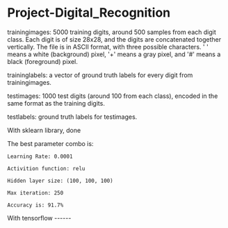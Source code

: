 # Project-Digital_Recognition

trainingimages: 5000 training digits, around 500 samples from each digit class. Each digit is of size 28x28, and the digits are concatenated together vertically. The file is in ASCII format, with three possible characters. ' ' means a white (background) pixel, '+' means a gray pixel, and '#' means a black (foreground) pixel. 

traininglabels: a vector of ground truth labels for every digit from trainingimages.

testimages: 1000 test digits (around 100 from each class), encoded in the same format as the training digits.

testlabels: ground truth labels for testimages.

With sklearn library, done

The best parameter combo is:

    Learning Rate: 0.0001
    
    Activition function: relu
    
    Hidden layer size: (100, 100, 100)
    
    Max iteration: 250
    
    Accuracy is: 91.7%
    

With tensorflow ------
